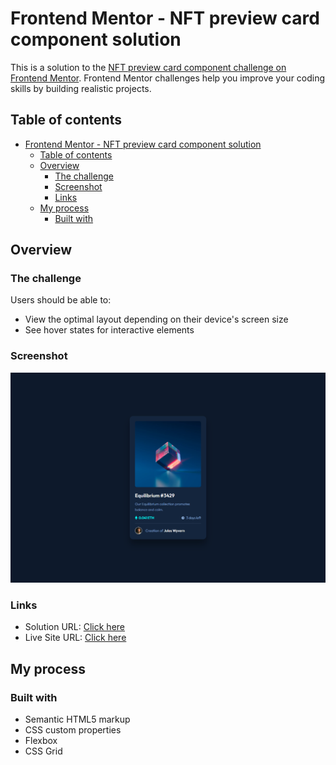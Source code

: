 # Frontend Mentor - NFT preview card component solution

This is a solution to the [NFT preview card component challenge on Frontend Mentor](https://www.frontendmentor.io/challenges/nft-preview-card-component-SbdUL_w0U). Frontend Mentor challenges help you improve your coding skills by building realistic projects.

## Table of contents

- [Frontend Mentor - NFT preview card component solution](#frontend-mentor---nft-preview-card-component-solution)
  - [Table of contents](#table-of-contents)
  - [Overview](#overview)
    - [The challenge](#the-challenge)
    - [Screenshot](#screenshot)
    - [Links](#links)
  - [My process](#my-process)
    - [Built with](#built-with)

## Overview

### The challenge

Users should be able to:

- View the optimal layout depending on their device's screen size
- See hover states for interactive elements

### Screenshot

![](./screenshots/screenshot-1.png)

### Links

- Solution URL: [Click here](https://www.frontendmentor.io/solutions/nft-preview-card-component-XDJPzyVwfi)
- Live Site URL: [Click here](https://undefined-fm-nft-preview-card.netlify.app/)

## My process

### Built with

- Semantic HTML5 markup
- CSS custom properties
- Flexbox
- CSS Grid

